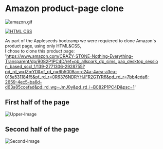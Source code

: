 # Amazon product-page clone


![amazon.gif](https://c.tenor.com/5qLlvFFnMCwAAAAC/amazon-package.gif)





[![HTML CSS](https://img.shields.io/badge/HTML-CSS-<COLOR>.svg)](https://shields.io/)

As part of the Appleseeds bootcamp we were requiered to clone Amazon's product page, using only HTML&CSS, <br />
I chose to clone this product page:<br /> 'https://www.amazon.com/CRAZY-STONE-Nothing-Everything-Transparent/dp/B082P1PC4D/ref=pb_allspark_dp_sims_pao_desktop_session_based_sccl_1/139-2771306-2928755?pd_rd_w=IZmYD&pf_rd_p=6b5008ac-c24a-4aea-a3ea-015a531184f5&pf_rd_r=0R6376NDRYHJFR2G1YR6&pd_rd_r=7bb4cda6-2659-4ec5-ba6d-d63a85ccefad&pd_rd_wg=JmJ0y&pd_rd_i=B082P1PC4D&psc=1'

## First half of the page

![Upper-Image](https://i.postimg.cc/gk4zjVqV/bg-img.png)


## Second half of the page
![Second-Image](https://i.postimg.cc/SNmQmT8Q/bottom-half.png)



